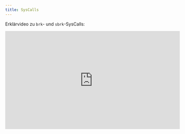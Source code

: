 ```yaml
---
title: SysCalls
---
```


Erklärvideo zu `brk`- und `sbrk`-SysCalls:

<iframe width="560" height="315" src="https://www.youtube.com/watch?v=vEXRpiI4Dhk" frameborder="0" allow="accelerometer; autoplay; encrypted-media; gyroscope; picture-in-picture" allowfullscreen></iframe>
